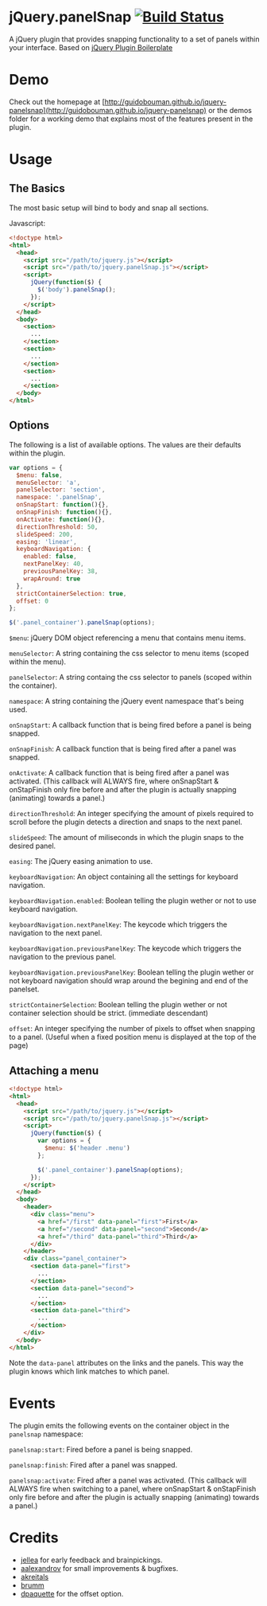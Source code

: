 # jQuery.panelSnap [![Build Status](https://travis-ci.org/guidobouman/jquery-panelsnap.png)](https://travis-ci.org/guidobouman/jquery-panelsnap)
A jQuery plugin that provides snapping functionality to a set of panels within your interface. Based on [jQuery Plugin Boilerplate](https://github.com/guidobouman/jquery-plugin-boilerplate)

# Demo
Check out the homepage at [http://guidobouman.github.io/jquery-panelsnap](http://guidobouman.github.io/jquery-panelsnap) or the demos folder for a working demo that explains most of the features present in the plugin.

# Usage
## The Basics
The most basic setup will bind to body and snap all sections.

Javascript:
```html
<!doctype html>
<html>
  <head>
    <script src="/path/to/jquery.js"></script>
    <script src="/path/to/jquery.panelSnap.js"></script>
    <script>
      jQuery(function($) {
        $('body').panelSnap();
      });
    </script>
  </head>
  <body>
    <section>
      ...
    </section>
    <section>
      ...
    </section>
    <section>
      ...
    </section>
  </body>
</html>
```

## Options
The following is a list of available options. The values are their defaults within the plugin.
```javascript
var options = {
  $menu: false,
  menuSelector: 'a',
  panelSelector: 'section',
  namespace: '.panelSnap',
  onSnapStart: function(){},
  onSnapFinish: function(){},
  onActivate: function(){},
  directionThreshold: 50,
  slideSpeed: 200,
  easing: 'linear',
  keyboardNavigation: {
    enabled: false,
    nextPanelKey: 40,
    previousPanelKey: 38,
    wrapAround: true
  },
  strictContainerSelection: true,
  offset: 0
};

$('.panel_container').panelSnap(options);
```

`$menu`:
jQuery DOM object referencing a menu that contains menu items.

`menuSelector`:
A string containing the css selector to menu items (scoped within the menu).

`panelSelector`:
A string containg the css selector to panels (scoped within the container).

`namespace`:
A string containing the jQuery event namespace that's being used.

`onSnapStart`:
A callback function that is being fired before a panel is being snapped.

`onSnapFinish`:
A callback function that is being fired after a panel was snapped.

`onActivate`:
A callback function that is being fired after a panel was activated. (This callback will ALWAYS fire, where onSnapStart & onStapFinish only fire before and after the plugin is actually snapping (animating) towards a panel.)

`directionThreshold`:
An integer specifying the amount of pixels required to scroll before the plugin detects a direction and snaps to the next panel.

`slideSpeed`:
The amount of miliseconds in which the plugin snaps to the desired panel.

`easing`:
The jQuery easing animation to use.

`keyboardNavigation`:
An object containing all the settings for keyboard navigation.

`keyboardNavigation.enabled`:
Boolean telling the plugin wether or not to use keyboard navigation.

`keyboardNavigation.nextPanelKey`:
The keycode which triggers the navigation to the next panel.

`keyboardNavigation.previousPanelKey`:
The keycode which triggers the navigation to the previous panel.

`keyboardNavigation.previousPanelKey`:
Boolean telling the plugin wether or not keyboard navigation should wrap around the begining and end of the panelset.

`strictContainerSelection`:
Boolean telling the plugin wether or not container selection should be strict. (immediate descendant)

`offset`:
An integer specifying the number of pixels to offset when snapping to a panel. (Useful when a fixed position menu is displayed at the top of the page)

## Attaching a menu

```html
<!doctype html>
<html>
  <head>
    <script src="/path/to/jquery.js"></script>
    <script src="/path/to/jquery.panelSnap.js"></script>
    <script>
      jQuery(function($) {
        var options = {
          $menu: $('header .menu')
        };

        $('.panel_container').panelSnap(options);
      });
    </script>
  </head>
  <body>
    <header>
      <div class="menu">
        <a href="/first" data-panel="first">First</a>
        <a href="/second" data-panel="second">Second</a>
        <a href="/third" data-panel="third">Third</a>
      </div>
    </header>
    <div class="panel_container">
      <section data-panel="first">
        ...
      </section>
      <section data-panel="second">
        ...
      </section>
      <section data-panel="third">
        ...
      </section>
    </div>
  </body>
</html>
```

Note the `data-panel` attributes on the links and the panels. This way the plugin knows which link matches to which panel.

# Events
The plugin emits the following events on the container object in the `panelsnap` namespace:

`panelsnap:start`:
Fired before a panel is being snapped.

`panelsnap:finish`:
Fired after a panel was snapped.

`panelsnap:activate`:
Fired after a panel was activated. (This callback will ALWAYS fire when switching to a panel, where onSnapStart & onStapFinish only fire before and after the plugin is actually snapping (animating) towards a panel.)

# Credits
- [jellea](https://github.com/jellea) for early feedback and brainpickings.
- [aalexandrov](https://github.com/aalexandrov) for small improvements & bugfixes.
- [akreitals](https://github.com/akreitals)
- [brumm](https://github.com/brumm)
- [dpaquette](https://github.com/dpaquette) for the offset option.
